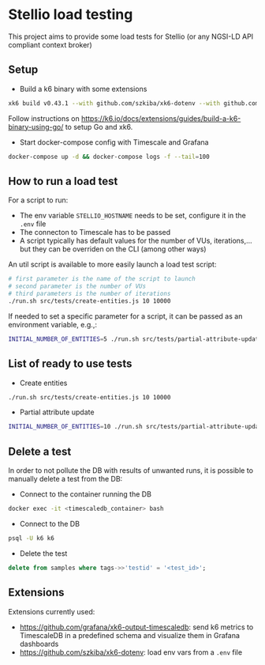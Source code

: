 # Stellio load testing

This project aims to provide some load tests for Stellio (or any NGSI-LD API compliant context broker)

## Setup

* Build a k6 binary with some extensions

```sh
xk6 build v0.43.1 --with github.com/szkiba/xk6-dotenv --with github.com/grafana/xk6-output-timescaledb
```

Follow instructions on https://k6.io/docs/extensions/guides/build-a-k6-binary-using-go/ to setup Go and xk6.

* Start docker-compose config with Timescale and Grafana

```sh
docker-compose up -d && docker-compose logs -f --tail=100
```

## How to run a load test

For a script to run:

* The env variable `STELLIO_HOSTNAME` needs to be set, configure it in the `.env` file
* The connecton to Timescale has to be passed
* A script typically has default values for the number of VUs, iterations,... but they can be overriden on the CLI (among other ways)

An util script is available to more easily launch a load test script:

```sh
# first parameter is the name of the script to launch
# second parameter is the number of VUs
# third parameters is the number of iterations
./run.sh src/tests/create-entities.js 10 10000
```

If needed to set a specific parameter for a script, it can be passed as an environment variable, e.g.,:

```sh
INITIAL_NUMBER_OF_ENTITIES=5 ./run.sh src/tests/partial-attribute-update-entities.js 10 10000
```

## List of ready to use tests

* Create entities

```sh
./run.sh src/tests/create-entities.js 10 10000
```

* Partial attribute update

```sh
INITIAL_NUMBER_OF_ENTITIES=10 ./run.sh src/tests/partial-attribute-update-entities.js 10 10000
```

## Delete a test

In order to not pollute the DB with results of unwanted runs, it is possible to manually delete a test from the DB:

* Connect to the container running the DB

```sh
docker exec -it <timescaledb_container> bash
```

* Connect to the DB

```sh
psql -U k6 k6
```

* Delete the test

```sql
delete from samples where tags->>'testid' = '<test_id>';
```

## Extensions

Extensions currently used:

* https://github.com/grafana/xk6-output-timescaledb: send k6 metrics to TimescaleDB in a predefined schema and visualize them in Grafana dashboards
* https://github.com/szkiba/xk6-dotenv: load env vars from a `.env` file
